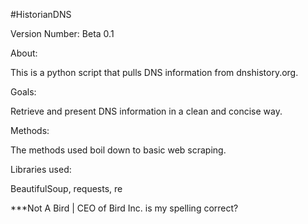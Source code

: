 #HistorianDNS

Version Number: Beta 0.1

About:

  This is a python script that pulls DNS information from dnshistory.org.

Goals:

  Retrieve and present DNS information in a clean and concise way.

Methods:

  The methods used boil down to basic web scraping.

Libraries used:

  BeautifulSoup, requests, re
  

***Not A Bird | CEO of Bird Inc. is my spelling correct?
